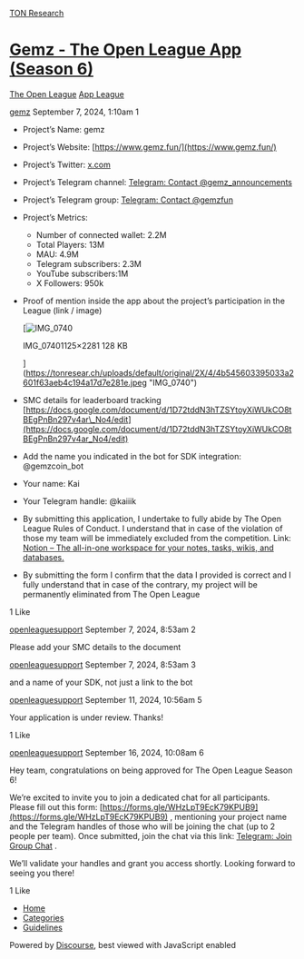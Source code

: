 [TON Research](/)

# [Gemz - The Open League App (Season 6)](/t/gemz-the-open-league-app-season-6/31545)

[The Open League](/c/the-open-league/app-leaderboard/58)  [App League](/c/the-open-league/app-leaderboard/58) 

    

[gemz](https://tonresear.ch/u/gemz)   September 7, 2024, 1:10am  1

*   Project’s Name: gemz
    
*   Project’s Website: [https://www.gemz.fun/](https://www.gemz.fun/)
    
*   Project’s Twitter: [x.com](https://x.com/gemzfun)
    
*   Project’s Telegram channel: [Telegram: Contact @gemz\_announcements](http://t.me/gemz_announcements)
    
*   Project’s Telegram group: [Telegram: Contact @gemzfun](https://t.me/gemzfun)
    
*   Project’s Metrics:
    
    *   Number of connected wallet: 2.2M
    *   Total Players: 13M
    *   MAU: 4.9M
    *   Telegram subscribers: 2.3M
    *   YouTube subscribers:1M
    *   X Followers: 950k
*   Proof of mention inside the app about the project’s participation in the League (link / image)  
    
    [![IMG_0740](https://tonresear.ch/uploads/default/optimized/2X/4/4b545603395033a2601f63aeb4c194a17d7e281e_2_246x499.jpeg)
    
    IMG\_07401125×2281 128 KB
    
    ](https://tonresear.ch/uploads/default/original/2X/4/4b545603395033a2601f63aeb4c194a17d7e281e.jpeg "IMG_0740")
    
*   SMC details for leaderboard tracking  
    [https://docs.google.com/document/d/1D72tddN3hTZSYtoyXiWUkCO8tBEgPnBn297v4ar\_No4/edit](https://docs.google.com/document/d/1D72tddN3hTZSYtoyXiWUkCO8tBEgPnBn297v4ar_No4/edit)
    
*   Add the name you indicated in the bot for SDK integration: @gemzcoin\_bot
    
*   Your name: Kai
    
*   Your Telegram handle: @kaiiik
    
*   By submitting this application, I undertake to fully abide by The Open League Rules of Conduct. I understand that in case of the violation of those my team will be immediately excluded from the competition. Link: [Notion – The all-in-one workspace for your notes, tasks, wikis, and databases.](https://ton-org.notion.site/The-Open-League-Rules-of-Conduct-04f4a0fedf1a401687075f5efd83de68)
    

*   By submitting the form I confirm that the data I provided is correct and I fully understand that in case of the contrary, my project will be permanently eliminated from The Open League
    

  1 Like

[openleaguesupport](https://tonresear.ch/u/openleaguesupport) September 7, 2024, 8:53am  2

Please add your SMC details to the document

 

[openleaguesupport](https://tonresear.ch/u/openleaguesupport) September 7, 2024, 8:53am  3

and a name of your SDK, not just a link to the bot

 

[openleaguesupport](https://tonresear.ch/u/openleaguesupport) September 11, 2024, 10:56am  5

Your application is under review. Thanks!

  1 Like

[openleaguesupport](https://tonresear.ch/u/openleaguesupport) September 16, 2024, 10:08am  6

Hey team, congratulations on being approved for The Open League Season 6!

We’re excited to invite you to join a dedicated chat for all participants. Please fill out this form: [https://forms.gle/WHzLpT9EcK79KPUB9](https://forms.gle/WHzLpT9EcK79KPUB9) , mentioning your project name and the Telegram handles of those who will be joining the chat (up to 2 people per team). Once submitted, join the chat via this link: [Telegram: Join Group Chat](https://t.me/+TbKriSZt35BiNmUy) .

We’ll validate your handles and grant you access shortly. Looking forward to seeing you there!

  1 Like

*   [Home](/)
*   [Categories](/categories)
*   [Guidelines](/guidelines)

Powered by [Discourse](https://www.discourse.org), best viewed with JavaScript enabled